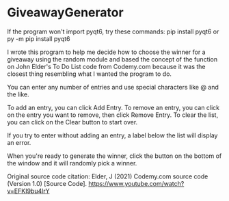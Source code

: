 # GiveawayGenerator
If the program won't import pyqt6, try these commands:
pip install pyqt6
or
py -m pip install pyqt6

I wrote this program to help me decide how to choose the winner for a giveaway using the random module and based the concept of the function on John Elder's To Do List code from Codemy.com because it was the closest thing resembling what I wanted the program to do.

You can enter any number of entries and use special characters like @ and the like.

To add an entry, you can click Add Entry.
To remove an entry, you can click on the entry you want to remove, then click Remove Entry.
To clear the list, you can click on the Clear button to start over.

If you try to enter without adding an entry, a label below the list will display an error.

When you're ready to generate the winner, click the button on the bottom of the window and it will randomly pick a winner.

Original source code citation:
Elder, J (2021) Codemy.com source code (Version 1.0) [Source Code]. https://www.youtube.com/watch?v=EFKI9bu4lrY
